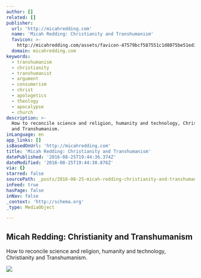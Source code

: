 ```yaml
---
author: []
related: []
publisher:
  url: 'http://micahredding.com'
  name: 'Micah Redding: Christianity and Transhumanism'
  favicon: >-
    http://micahredding.com/assets/favicon-47579bcf587551c1d8075be51ed3eca1e5865041c2d01290af5fac5e8f9e374e.ico
  domain: micahredding.com
keywords:
  - transhumanism
  - christianity
  - transhumanist
  - argument
  - consumerism
  - christ
  - apologetics
  - theology
  - apocalypse
  - church
description: >-
  How to reconcile science and religion, humanity and technology, Christianity
  and Transhumanism.
inLanguage: en
app_links: []
isBasedOnUrl: 'http://micahredding.com'
title: 'Micah Redding: Christianity and Transhumanism'
datePublished: '2016-08-25T19:44:36.374Z'
dateModified: '2016-08-25T19:44:30.876Z'
via: {}
starred: false
sourcePath: _posts/2016-08-25-micah-redding-christianity-and-transhumanism.md
inFeed: true
hasPage: false
inNav: false
_context: 'http://schema.org'
_type: MediaObject

---
```

<article style=""><h1>Micah Redding: Christianity and Transhumanism</h1><p>How to reconcile science and religion, humanity and technology, Christianity and Transhumanism.</p><img src="http://res.cloudinary.com/micahredding/image/upload/v1453084422/micah_instagram_500x500_ulcvcv.jpg" /></article>